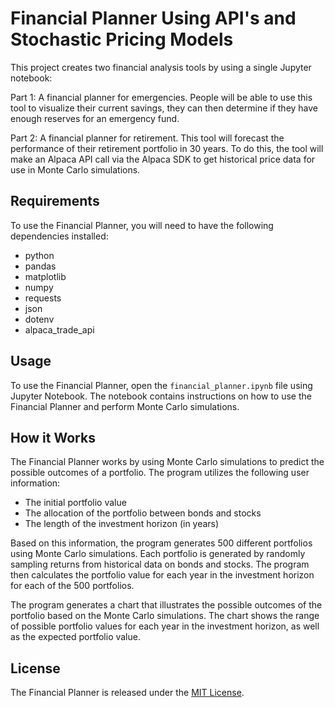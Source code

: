 # Financial Planner Using API's and Stochastic Pricing Models

This project creates two financial analysis tools by using a single Jupyter notebook:

Part 1: A financial planner for emergencies. People will be able to use this tool to visualize their current savings, they can then determine if they have enough reserves for an emergency fund.

Part 2: A financial planner for retirement. This tool will forecast the performance of their retirement portfolio in 30 years. To do this, the tool will make an Alpaca API call via the Alpaca SDK to get historical price data for use in Monte Carlo simulations.

## Requirements

To use the Financial Planner, you will need to have the following dependencies installed:

- python 
- pandas
- matplotlib
- numpy
- requests
- json
- dotenv
- alpaca_trade_api


## Usage

To use the Financial Planner, open the `financial_planner.ipynb` file using Jupyter Notebook. The notebook contains instructions on how to use the Financial Planner and perform Monte Carlo simulations.

## How it Works

The Financial Planner works by using Monte Carlo simulations to predict the possible outcomes of a portfolio. The program utilizes the following user information:

- The initial portfolio value
- The allocation of the portfolio between bonds and stocks
- The length of the investment horizon (in years)

Based on this information, the program generates 500 different portfolios using Monte Carlo simulations. Each portfolio is generated by randomly sampling returns from historical data on bonds and stocks. The program then calculates the portfolio value for each year in the investment horizon for each of the 500 portfolios.

The program generates a chart that illustrates the possible outcomes of the portfolio based on the Monte Carlo simulations. The chart shows the range of possible portfolio values for each year in the investment horizon, as well as the expected portfolio value.

## License

The Financial Planner is released under the [MIT License](LICENSE).

